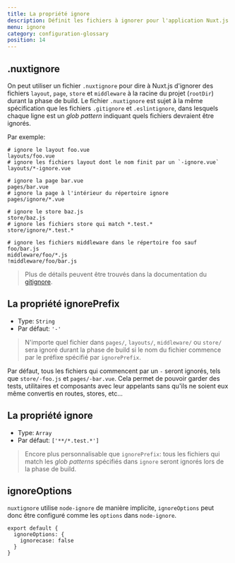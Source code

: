 ```yaml
---
title: La propriété ignore
description: Définit les fichiers à ignorer pour l'application Nuxt.js
menu: ignore
category: configuration-glossary
position: 14
---
```


## .nuxtignore

On peut utiliser un fichier `.nuxtignore` pour dire à Nuxt.js d'ignorer des fichiers `layout`, `page`, `store` et `middleware` à la racine du projet (`rootDir`) durant la phase de build. Le fichier `.nuxtignore` est sujet à la même spécification que les fichiers `.gitignore` et `.eslintignore`, dans lesquels chaque ligne est un _glob pattern_ indiquant quels fichiers devraient être ignorés.

Par exemple:

```
# ignore le layout foo.vue
layouts/foo.vue
# ignore les fichiers layout dont le nom finit par un `-ignore.vue`
layouts/*-ignore.vue

# ignore la page bar.vue
pages/bar.vue
# ignore la page à l'intérieur du répertoire ignore
pages/ignore/*.vue

# ignore le store baz.js
store/baz.js
# ignore les fichiers store qui match *.test.*
store/ignore/*.test.*

# ignore les fichiers middleware dans le répertoire foo sauf foo/bar.js
middleware/foo/*.js
!middleware/foo/bar.js
```

> Plus de détails peuvent être trouvés dans la documentation du [gitignore](https://git-scm.com/docs/gitignore).

## La propriété ignorePrefix

- Type: `String`
- Par défaut: `'-'`

> N'importe quel fichier dans `pages/`, `layouts/`, `middleware/` ou `store/` sera ignoré durant la phase de build si le nom du fichier commence par le préfixe spécifié par `ignorePrefix`.

Par défaut, tous les fichiers qui commencent par un `-` seront ignorés, tels que `store/-foo.js` et `pages/-bar.vue`. Cela permet de pouvoir garder des tests, utilitaires et composants avec leur appelants sans qu'ils ne soient eux même convertis en routes, stores, etc...

## La propriété ignore

- Type: `Array`
- Par défaut: `['**/*.test.*']`

> Encore plus personnalisable que `ignorePrefix`: tous les fichiers qui match les _glob patterns_ spécifiés dans `ignore` seront ignorés lors de la phase de build.

## ignoreOptions

`nuxtignore` utilise `node-ignore` de manière implicite, `ignoreOptions` peut donc être configuré comme les `options` dans `node-ignore`.

```js{}[nuxt.config.js]
export default {
  ignoreOptions: {
    ignorecase: false
  }
}
```
